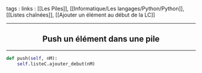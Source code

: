 tags : 
links : [[Les Piles]], [[Informatique/Les langages/Python/Python]], [[Listes chaînées]], [[Ajouter un élément au début de la LC]]

****

<h2 style="text-align: center;"> Push un élément dans une pile </h2>

****


```python
def push(self, nM):
	self.listeC.ajouter_debut(nM)
```